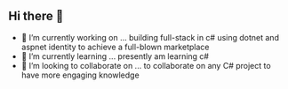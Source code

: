 ## Hi there 👋

- 🔭 I’m currently working on ... building full-stack in c# using dotnet and aspnet identity to achieve a full-blown marketplace
- 🌱 I’m currently learning ... presently am learning c#
- 👯 I’m looking to collaborate on ... to collaborate on any C# project to have more engaging knowledge 

<!--
**Follyb2810/follyb2810** is a ✨ _special_ ✨ repository because its `README.md` (this file) appears on your GitHub profile.

Here are some ideas to get you started:

- 🔭 I’m currently working on ...
- 🌱 I’m currently learning ...
- 👯 I’m looking to collaborate on ...
- 🤔 I’m looking for help with ...
- 💬 Ask me about ...
- 📫 How to reach me: ...
- 😄 Pronouns: ...
- ⚡ Fun fact: ...
-->
